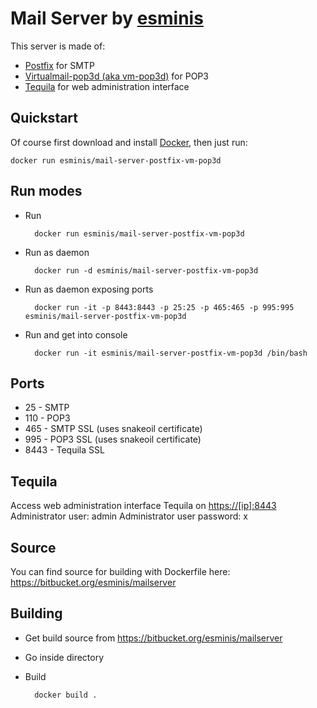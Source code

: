 Mail Server by [esminis](http://esminis.com)
============================================

This server is made of:

* [Postfix](http://www.postfix.org/) for SMTP
* [Virtualmail-pop3d (aka vm-pop3d)](http://www.reedmedia.net/software/virtualmail-pop3d/) for POP3
* [Tequila](http://www.loomsday.co.nz/development?id=tequila) for web administration interface

Quickstart
----------

Of course first download and install [Docker](https://docker.com/), then just run:

    docker run esminis/mail-server-postfix-vm-pop3d

Run modes
---------
* Run 

        docker run esminis/mail-server-postfix-vm-pop3d

* Run as daemon

        docker run -d esminis/mail-server-postfix-vm-pop3d

* Run as daemon exposing ports

        docker run -it -p 8443:8443 -p 25:25 -p 465:465 -p 995:995 esminis/mail-server-postfix-vm-pop3d

* Run and get into console

        docker run -it esminis/mail-server-postfix-vm-pop3d /bin/bash

Ports
-----

* 25 - SMTP
* 110 - POP3
* 465 - SMTP SSL (uses snakeoil certificate)
* 995 - POP3 SSL (uses snakeoil certificate)
* 8443 - Tequila SSL

Tequila
-------

Access web administration interface Tequila on [https://[ip]:8443](https://[ip]:8443)
Administrator user: admin
Administrator user password: x

Source
------

You can find source for building with Dockerfile here: https://bitbucket.org/esminis/mailserver

Building
--------

* Get build source from https://bitbucket.org/esminis/mailserver
* Go inside directory
* Build

        docker build .